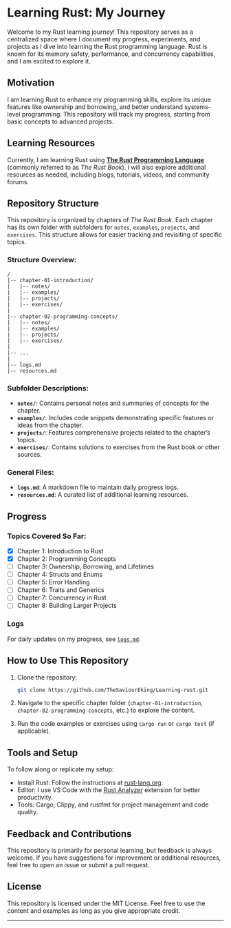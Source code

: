 # Learning Rust: My Journey

Welcome to my Rust learning journey! This repository serves as a centralized space where I document my progress, experiments, and projects as I dive into learning the Rust programming language. Rust is known for its memory safety, performance, and concurrency capabilities, and I am excited to explore it.

## Motivation
I am learning Rust to enhance my programming skills, explore its unique features like ownership and borrowing, and better understand systems-level programming. This repository will track my progress, starting from basic concepts to advanced projects.

## Learning Resources
Currently, I am learning Rust using **[The Rust Programming Language](https://doc.rust-lang.org/book/)** (commonly referred to as *The Rust Book*). I will also explore additional resources as needed, including blogs, tutorials, videos, and community forums.

## Repository Structure
This repository is organized by chapters of *The Rust Book*. Each chapter has its own folder with subfolders for `notes`, `examples`, `projects`, and `exercises`. This structure allows for easier tracking and revisiting of specific topics.

### Structure Overview:
```
/
|-- chapter-01-introduction/
|   |-- notes/
|   |-- examples/
|   |-- projects/
|   |-- exercises/
|
|-- chapter-02-programming-concepts/
|   |-- notes/
|   |-- examples/
|   |-- projects/
|   |-- exercises/
|
|-- ...
|
|-- logs.md
|-- resources.md
```

### Subfolder Descriptions:
- **`notes/`**: Contains personal notes and summaries of concepts for the chapter.
- **`examples/`**: Includes code snippets demonstrating specific features or ideas from the chapter.
- **`projects/`**: Features comprehensive projects related to the chapter’s topics.
- **`exercises/`**: Contains solutions to exercises from the Rust book or other sources.

### General Files:
- **`logs.md`**: A markdown file to maintain daily progress logs.
- **`resources.md`**: A curated list of additional learning resources.

## Progress
### Topics Covered So Far:
- [x] Chapter 1: Introduction to Rust
- [x] Chapter 2: Programming Concepts
- [ ] Chapter 3: Ownership, Borrowing, and Lifetimes
- [ ] Chapter 4: Structs and Enums
- [ ] Chapter 5: Error Handling
- [ ] Chapter 6: Traits and Generics
- [ ] Chapter 7: Concurrency in Rust
- [ ] Chapter 8: Building Larger Projects

### Logs
For daily updates on my progress, see [`logs.md`](logs.md).

## How to Use This Repository
1. Clone the repository:
   ```bash
   git clone https://github.com/TheSaviourEking/Learning-rust.git
   ```

2. Navigate to the specific chapter folder (`chapter-01-introduction`, `chapter-02-programming-concepts`, etc.) to explore the content.

3. Run the code examples or exercises using `cargo run` or `cargo test` (if applicable).

## Tools and Setup
To follow along or replicate my setup:
- Install Rust: Follow the instructions at [rust-lang.org](https://www.rust-lang.org/learn/get-started).
- Editor: I use VS Code with the [Rust Analyzer](https://rust-analyzer.github.io/) extension for better productivity.
- Tools: Cargo, Clippy, and rustfmt for project management and code quality.

## Feedback and Contributions
This repository is primarily for personal learning, but feedback is always welcome. If you have suggestions for improvement or additional resources, feel free to open an issue or submit a pull request.

## License
This repository is licensed under the MIT License. Feel free to use the content and examples as long as you give appropriate credit.

---
